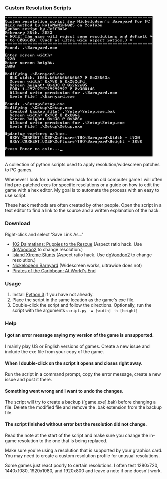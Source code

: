 ### Custom Resolution Scripts

![screenshot](https://github.com/JeffRuLz/Custom-Resolution-Scripts/raw/main/sceenshot.png)

A collection of python scripts used to apply resolution/widescreen patches to PC games.

Whenever I look for a widescreen hack for an old computer game I will often find pre-patched exes for specific resolutions or a guide on how to edit the game with a hex editor. My goal is to automate the process with an easy to use script.

These hack methods are often created by other people. Open the script in a text editor to find a link to the source and a written explanation of the hack.

### Download
Right-click and select 'Save Link As...'

* [102 Dalmatians: Puppies to the Rescue](https://github.com/JeffRuLz/Custom-Resolution-Scripts/raw/main/scripts/102_Dalmatians_res_patch.py) (Aspect ratio hack. Use [dgVoodoo2](http://dege.freeweb.hu/dgVoodoo2/dgVoodoo2/) to change resolution.)
* [Island Xtreme Stunts](https://github.com/JeffRuLz/Custom-Resolution-Scripts/raw/main/scripts/Island_Xtreme_Stunts_res_patch.py) (Aspect ratio hack. Use [dgVoodoo2](http://dege.freeweb.hu/dgVoodoo2/dgVoodoo2/) to change resolution.)
* [Nickelodeon Barnyard](https://raw.githubusercontent.com/JeffRuLz/Custom-Resolution-Scripts/main/scripts/Barnyard_res_patch.py) (Widescreen works, ultrawide does not)
* [Pirates of the Caribbean: At World's End](https://github.com/JeffRuLz/Custom-Resolution-Scripts/raw/main/scripts/At_World's_End_res_patch.py)

### Usage
1. Install [Python 3](https://www.python.org/downloads/) if you have not already.
2. Place the script in the same location as the game's exe file.
3. Double-click the script and follow the directions. Optionally, run the script with the arguments `script.py -w [width] -h [height]`

### Help
#### I got an error message saying my version of the game is unsupported.
I mainly play US or English versions of games. Create a new issue and include the exe file from your copy of the game.

#### When I double-click on the script it opens and closes right away.
Run the script in a command prompt, copy the error message, create a new issue and post it there.

#### Something went wrong and I want to undo the changes.
The script will try to create a backup ([game.exe].bak) before changing a file. Delete the modified file and remove the .bak extension from the backup file.

#### The script finished without error but the resolution did not change.
Read the note at the start of the script and make sure you change the in-game resolution to the one that is being replaced.

Make sure you're using a resolution that is supported by your graphics card. You may need to create a custom resolution profile for unusual resolutions.

Some games just react poorly to certain resolutions. I often test 1280x720, 1440x1080, 1920x1080, and 1920x800 and leave a note if one doesn't work.
